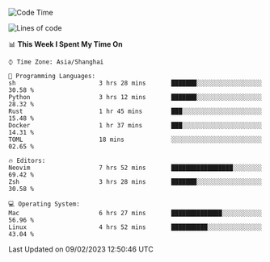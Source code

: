 <!--START_SECTION:waka-->
![Code Time](http://img.shields.io/badge/Code%20Time-1%2C138%20hrs%203%20mins-blue)

![Lines of code](https://img.shields.io/badge/From%20Hello%20World%20I%27ve%20Written-24%20Thousand%20lines%20of%20code-blue)

📊 **This Week I Spent My Time On** 

```text
⌚︎ Time Zone: Asia/Shanghai

💬 Programming Languages: 
sh                       3 hrs 28 mins       ███████░░░░░░░░░░░░░░░░░░   30.58 % 
Python                   3 hrs 12 mins       ███████░░░░░░░░░░░░░░░░░░   28.32 % 
Rust                     1 hr 45 mins        ███░░░░░░░░░░░░░░░░░░░░░░   15.48 % 
Docker                   1 hr 37 mins        ███░░░░░░░░░░░░░░░░░░░░░░   14.31 % 
TOML                     18 mins             ░░░░░░░░░░░░░░░░░░░░░░░░░   02.65 % 

🔥 Editors: 
Neovim                   7 hrs 52 mins       █████████████████░░░░░░░░   69.42 % 
Zsh                      3 hrs 28 mins       ███████░░░░░░░░░░░░░░░░░░   30.58 % 

💻 Operating System: 
Mac                      6 hrs 27 mins       ██████████████░░░░░░░░░░░   56.96 % 
Linux                    4 hrs 52 mins       ██████████░░░░░░░░░░░░░░░   43.04 % 

```


 Last Updated on 09/02/2023 12:50:46 UTC
<!--END_SECTION:waka-->
